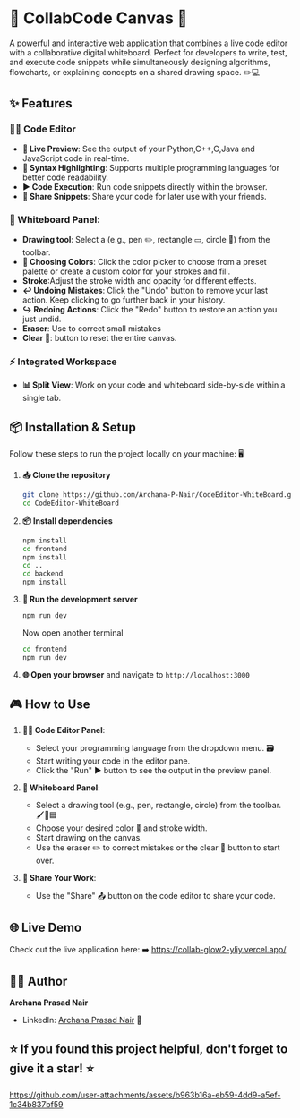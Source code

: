 # 🚀 CollabCode Canvas 🎨

A powerful and interactive web application that combines a live code editor with a collaborative digital whiteboard. Perfect for developers to write, test, and execute code snippets while simultaneously designing algorithms, flowcharts, or explaining concepts on a shared drawing space. ✏️💻

## ✨ Features

### **👩‍💻 Code Editor**
- **🔴 Live Preview**: See the output of your Python,C++,C,Java and JavaScript code in real-time.
- **🌈 Syntax Highlighting**: Supports multiple programming languages for better code readability.
- **▶️ Code Execution**: Run code snippets directly within the browser.
- **💾 Share Snippets**: Share your code for later use with your friends.

### **📝 Whiteboard Panel**:
- **Drawing tool**: Select a (e.g., pen ✏️, rectangle ▭, circle 🔵) from the toolbar.
- **🎨 Choosing Colors**: Click the color picker to choose from a preset palette or create a custom color for your strokes and fill.
- **Stroke**:Adjust the stroke width and opacity for different effects.
- **↩️ Undoing Mistakes**: Click the "Undo" button to remove your last action. Keep clicking to go further back in your history.
- **↪️ Redoing Actions**: Click the "Redo" button to restore an action you just undid.
- **Eraser**: Use to correct small mistakes
- **Clear 🧹**: button to reset the entire canvas.

### **⚡ Integrated Workspace**
- **📊 Split View**: Work on your code and whiteboard side-by-side within a single tab.

## 📦 Installation & Setup

Follow these steps to run the project locally on your machine: 🖥️

1.  **📥 Clone the repository**
    ```bash
    git clone https://github.com/Archana-P-Nair/CodeEditor-WhiteBoard.git
    cd CodeEditor-WhiteBoard
    ```

2.  **📦 Install dependencies**
    ```bash
    npm install
    cd frontend
    npm install
    cd ..
    cd backend
    npm install
    ```
    
3.  **🎯 Run the development server**
    ```bash
    npm run dev
    ```
    Now open another terminal
    ```bash
    cd frontend
    npm run dev
    ```

5.  **🌐 Open your browser** and navigate to `http://localhost:3000`

## 🎮 How to Use

1.  **👩‍💻 Code Editor Panel**:
    - Select your programming language from the dropdown menu. 🗃️
    - Start writing your code in the editor pane.
    - Click the "Run" ▶️ button to see the output in the preview panel.

2.  **📝 Whiteboard Panel**:
    - Select a drawing tool (e.g., pen, rectangle, circle) from the toolbar. 🖌️🔴🟦
    - Choose your desired color 🎨 and stroke width.
    - Start drawing on the canvas.
    - Use the eraser ✏️ to correct mistakes or the clear 🧹 button to start over.

3.  **💾 Share Your Work**:
    - Use the "Share" 📤 button on the code editor to share your code.

## 🌐 Live Demo

Check out the live application here: ➡️ https://collab-glow2-yliy.vercel.app/

## 👩‍💻 Author

**Archana Prasad Nair**
- LinkedIn: [Archana Prasad Nair](https://www.linkedin.com/in/archana-prasad-nair/) 🤝

⭐️ **If you found this project helpful, don't forget to give it a star!** ⭐️
---
https://github.com/user-attachments/assets/b963b16a-eb59-4dd9-a5ef-1c34b837bf59

